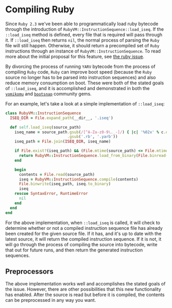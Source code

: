 # Compiling Ruby

Since `Ruby 2.3` we've been able to programmatically load ruby bytecode through the introduction of `RubyVM::InstructionSequence::load_iseq`. If the `::load_iseq` method is defined, every file that is required will pass through it. If `::load_iseq` then returns `nil`, the normal process of parsing the `Ruby` file will still happen. Otherwise, it should return a precompiled set of `Ruby` instructions through an instance of `RubyVM::InstructionSequence`. To read more about the initial proposal for this feature, see [the ruby issue](https://bugs.ruby-lang.org/issues/11788).

By divorcing the process of running `YARV` bytecode from the process of compiling `Ruby` code, `Ruby` can improve boot speed (because the `Ruby` source no longer has to be parsed into instruction sequences) and also reduce memory consumption on boot. These were both of the stated goals of `::load_iseq`, and it is accomplished and demonstrated in both the [`yomikomu`](https://github.com/ko1/yomikomu) and [`bootsnap`](https://github.com/Shopify/bootsnap) community gems.

For an example, let's take a look at a simple implementation of `::load_iseq`:

```ruby
class RubyVM::InstructionSequence
  ISEQ_DIR = File.expand_path(__dir__, '.iseq')

  def self.load_iseq(source_path)
    iseq_name = source_path.gsub(/[^A-Za-z0-9\._-]/) { |c| '%02x' % c.ord }
                           .gsub('.rb', '.yarb'))
    iseq_path = File.join(ISEQ_DIR, iseq_name)

    if File.exist?(iseq_path) && (File.mtime(source_path) <= File.mtime(iseq_path))
      return RubyVM::InstructionSequence.load_from_binary(File.binread(iseq_path))
    end

    begin
      contents = File.read(source_path)
      iseq = RubyVM::InstructionSequence.compile(contents)
      File.binwrite(iseq_path, iseq.to_binary)
      iseq
    rescue SyntaxError, RuntimeError
      nil
    end
  end
end
```

For the above implementation, when `::load_iseq` is called, it will check to determine whether or not a compiled instruction sequence file has already been created for the given source file. If it has, and it's up to date with the latest source, it will return the compiled instruction sequence. If it is not, it will go through the process of compiling the source into bytecode, write that out for future runs, and then return the generated instruction sequences.

## Preprocessors

The above implementation works well and accomplishes the stated goals of the issue. However, there are other possibilities that this new functionality has enabled. After the source is read but before it is compiled, the contents can be preprocessed in any way you want.

